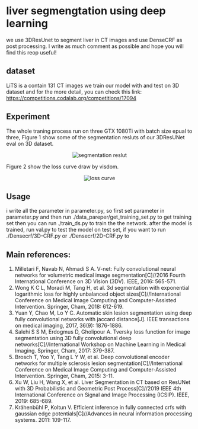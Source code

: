 # liver segmengtation using deep learning
we use 3DResUnet to segment liver in CT images and use DenseCRF as post processing. I write as much comment as possible and hope you will find this reop useful!

## dataset
LiTS is a contain 131 CT images 
we train our model with and test on 3D dataset
and for the more detail, you can check this link:
https://competitions.codalab.org/competitions/17094

## Experiment
The whole traning process run on three GTX 1080Ti with batch size epual to three, Figure 1 show some of the segmentation resluts of our 3DResUNet eval on 3D dataset.

<div align=center><img src="https://github.com/assassint2017/MICCAI-LITS2017/blob/master/img/segmentation-result.png"alt="segmentation reslut"/></div>
<center><Figure 1></center>

Figure 2 show the loss curve draw by visdom.
<div align=center><img src="https://github.com/assassint2017/MICCAI-LITS2017/blob/master/img/loss_curve.png"alt="loss curve"/></div>
<center><Figure 2></center>
  
## Usage
i write all the parameter in parameter.py, so first set parameter in parameter.py and then run ./data_pareper/get_training_set.py to get training set then you can run ./train_ds.py to train the the network. after the model is trained, run val.py to test the model on test set, if you want to run ./Densecrf/3D-CRF.py or ./Densecrf/2D-CRF.py to 

## Main references:
1. Milletari F, Navab N, Ahmadi S A. V-net: Fully convolutional neural networks for volumetric medical image segmentation[C]//2016 Fourth International Conference on 3D Vision (3DV). IEEE, 2016: 565-571.
2. Wong K C L, Moradi M, Tang H, et al. 3d segmentation with exponential logarithmic loss for highly unbalanced object sizes[C]//International Conference on Medical Image Computing and Computer-Assisted Intervention. Springer, Cham, 2018: 612-619.
3. Yuan Y, Chao M, Lo Y C. Automatic skin lesion segmentation using deep fully convolutional networks with jaccard distance[J]. IEEE transactions on medical imaging, 2017, 36(9): 1876-1886.
4. Salehi S S M, Erdogmus D, Gholipour A. Tversky loss function for image segmentation using 3D fully convolutional deep networks[C]//International Workshop on Machine Learning in Medical Imaging. Springer, Cham, 2017: 379-387.
5. Brosch T, Yoo Y, Tang L Y W, et al. Deep convolutional encoder networks for multiple sclerosis lesion segmentation[C]//International Conference on Medical Image Computing and Computer-Assisted Intervention. Springer, Cham, 2015: 3-11.
6. Xu W, Liu H, Wang X, et al. Liver Segmentation in CT based on ResUNet with 3D Probabilistic and Geometric Post Process[C]//2019 IEEE 4th International Conference on Signal and Image Processing (ICSIP). IEEE, 2019: 685-689.  
7. Krähenbühl P, Koltun V. Efficient inference in fully connected crfs with gaussian edge potentials[C]//Advances in neural information processing systems. 2011: 109-117.
